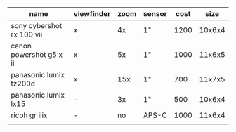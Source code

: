 | name                      | viewfinder | zoom | sensor | cost | size   |
| ------------------------- | ---------- | ---- | ------ | ---- | ------ |
| sony cybershot rx 100 vii | x          | 4x   | 1"     | 1200 | 10x6x4 |
| canon powershot g5 x ii   | x          | 5x   | 1"     | 1000 | 11x6x5 |
| panasonic lumix tz200d    | x          | 15x  | 1"     | 700  | 11x7x5 |
| panasonic lumix lx15      | -          | 3x   | 1"     | 500  | 10x6x4 |
| ricoh gr iiix             | -          | no   | APS-C  | 1000 | 11x6x4 |
|                           |            |      |        |      |        |
